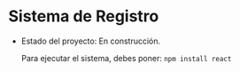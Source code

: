 <h1>Sistema de Registro</h1>

- Estado del proyecto: En construcción.

  Para ejecutar el sistema, debes poner:
  ```npm install react```
